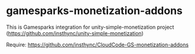 # gamesparks-monetization-addons

This is Gamesparks integration for unity-simple-monetization project (https://github.com/insthync/unity-simple-monetization)

Require: https://github.com/insthync/CloudCode-GS-monetization-addons
